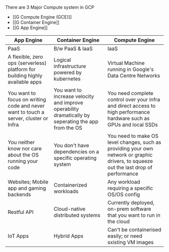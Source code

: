 There are 3 Major Compute system in GCP
- [[G Compute Engine (GCE)]]
- [[G Container Engine]]
- [[G App Engine]]

App Engine | Container Engine | Compute Engine
---|---|---
PaaS | B/w PaaS & IaaS | IaaS
A flexible, zero ops (serverless) platform for building highly available apps | Logical infrastructure powered by kubernetes | Virtual Machine running in Google's Data Centre Networks 
You want to focus on writing code and never want to touch a server, cluster or Infra| You want to increase velocity and improve operability dramatically by seperating the app from the OS | You need complete control over your infra and direct access to high performance hardware such as GPUs and local SSDs 
You neither know nor care about the OS running your code | You don't have dependencies on a specific operating system | You need to make OS level changes, such as providing your own network or graphic drivers, to squeeze out the last drop of performance
Websites; Mobile app and gaming backends | Containerized workloads | Any workload requiring a specific OS/OS config 
Restful API | Cloud-native distributed systems | Currently deployed, on-prem software that you want to run in the cloud
IoT Apps | Hybrid Apps | Can't be containerised easily; or need sxisting VM images